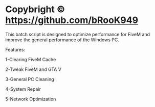 # Copybright © https://github.com/bRooK949

This batch script is designed to optimize performance for FiveM and improve the general performance of the Windows PC. 

Features:

1-Clearing FiveM Cache 

2-Tweak FiveM and GTA V 

3-General PC Cleaning 

4-System Repair 

5-Network Optimization
